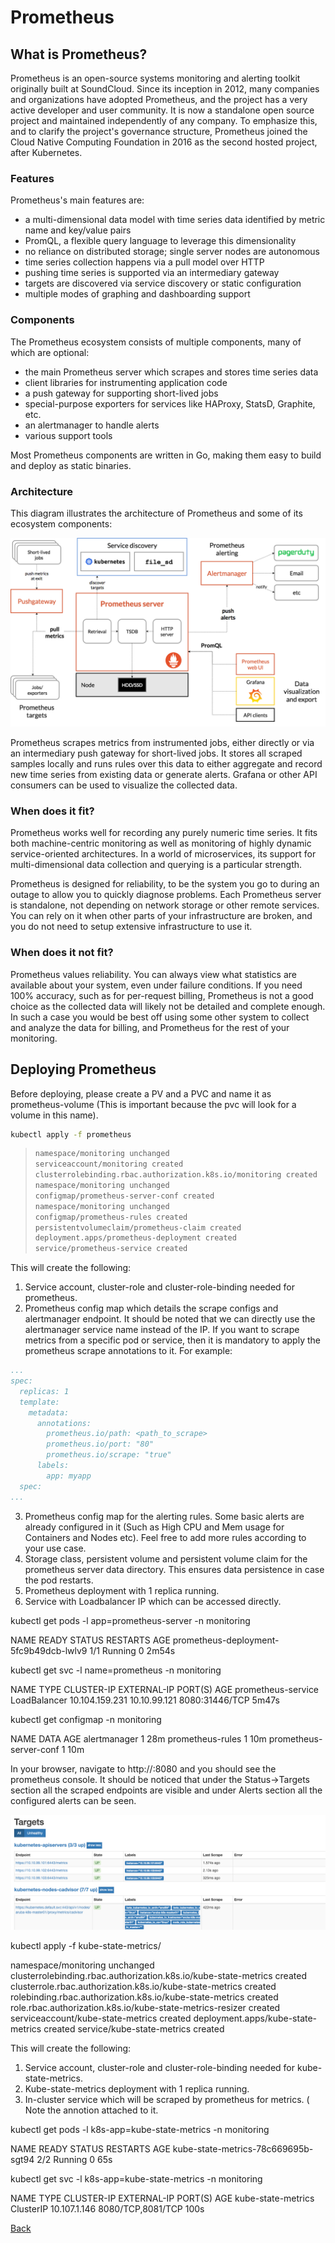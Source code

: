 # Prometheus

## What is Prometheus?

Prometheus is an open-source systems monitoring and alerting toolkit originally built at SoundCloud. Since its inception in 2012, many companies and organizations have adopted Prometheus, and the project has a very active developer and user community. It is now a standalone open source project and maintained independently of any company. To emphasize this, and to clarify the project's governance structure, Prometheus joined the Cloud Native Computing Foundation in 2016 as the second hosted project, after Kubernetes.

### Features
Prometheus's main features are:

- a multi-dimensional data model with time series data identified by metric name and key/value pairs
- PromQL, a flexible query language to leverage this dimensionality
- no reliance on distributed storage; single server nodes are autonomous
- time series collection happens via a pull model over HTTP
- pushing time series is supported via an intermediary gateway
- targets are discovered via service discovery or static configuration
- multiple modes of graphing and dashboarding support

### Components
The Prometheus ecosystem consists of multiple components, many of which are optional:

- the main Prometheus server which scrapes and stores time series data
- client libraries for instrumenting application code
- a push gateway for supporting short-lived jobs
- special-purpose exporters for services like HAProxy, StatsD, Graphite, etc.
- an alertmanager to handle alerts
- various support tools

Most Prometheus components are written in Go, making them easy to build and deploy as static binaries.

### Architecture

This diagram illustrates the architecture of Prometheus and some of its ecosystem components:

![architecture-prometheus](images/architecture-prometheus.png)

Prometheus scrapes metrics from instrumented jobs, either directly or via an intermediary push gateway for short-lived jobs. It stores all scraped samples locally and runs rules over this data to either aggregate and record new time series from existing data or generate alerts. Grafana or other API consumers can be used to visualize the collected data.

### When does it fit?

Prometheus works well for recording any purely numeric time series. It fits both machine-centric monitoring as well as monitoring of highly dynamic service-oriented architectures. In a world of microservices, its support for multi-dimensional data collection and querying is a particular strength.

Prometheus is designed for reliability, to be the system you go to during an outage to allow you to quickly diagnose problems. Each Prometheus server is standalone, not depending on network storage or other remote services. You can rely on it when other parts of your infrastructure are broken, and you do not need to setup extensive infrastructure to use it.

### When does it not fit?

Prometheus values reliability. You can always view what statistics are available about your system, even under failure conditions. If you need 100% accuracy, such as for per-request billing, Prometheus is not a good choice as the collected data will likely not be detailed and complete enough. In such a case you would be best off using some other system to collect and analyze the data for billing, and Prometheus for the rest of your monitoring.

## Deploying Prometheus

Before deploying, please create a PV and a PVC and name it as prometheus-volume (This is important because the pvc will look for a volume in this name).

```bash
kubectl apply -f prometheus
```

> ```bash
> namespace/monitoring unchanged
> serviceaccount/monitoring created
> clusterrolebinding.rbac.authorization.k8s.io/monitoring created
> namespace/monitoring unchanged
> configmap/prometheus-server-conf created
> namespace/monitoring unchanged
> configmap/prometheus-rules created
> persistentvolumeclaim/prometheus-claim created
> deployment.apps/prometheus-deployment created
> service/prometheus-service created
> ```

This will create the following:

1. Service account, cluster-role and cluster-role-binding needed for prometheus.
2. Prometheus config map which details the scrape configs and alertmanager endpoint. It should be noted that we can directly use the alertmanager service name instead of the IP. If you want to scrape metrics from a specific pod or service, then it is mandatory to apply the prometheus scrape annotations to it. For example: 

```yaml
...
spec:
  replicas: 1
  template:
    metadata:
      annotations:
        prometheus.io/path: <path_to_scrape>
        prometheus.io/port: "80"
        prometheus.io/scrape: "true"
      labels:
        app: myapp
  spec:
...
```

3. Prometheus config map for the alerting rules. Some basic alerts are already configured in it (Such as High CPU and Mem usage for Containers and Nodes etc). Feel free to add more rules according to your use case.
4. Storage class, persistent volume and persistent volume claim for the prometheus server data directory. This ensures data persistence in case the pod restarts.
5. Prometheus deployment with 1 replica running.
6. Service with Loadbalancer IP which can be accessed directly.

kubectl get pods -l app=prometheus-server -n monitoring

NAME                                     READY   STATUS    RESTARTS   AGE
prometheus-deployment-5fc9b49dcb-lwlv9   1/1     Running   0          2m54s

kubectl get svc -l name=prometheus -n monitoring

NAME                 TYPE           CLUSTER-IP       EXTERNAL-IP    PORT(S)          AGE
prometheus-service   LoadBalancer   10.104.159.231   10.10.99.121   8080:31446/TCP   5m47s

kubectl get configmap -n monitoring

NAME                     DATA   AGE
alertmanager             1      28m
prometheus-rules         1      10m
prometheus-server-conf   1      10m

In your browser, navigate to http://<Prometheus-Svc-Ext-Ip>:8080 and you should see the prometheus console. It should be noticed that under the Status->Targets section all the scraped endpoints are visible and under Alerts section all the configured alerts can be seen.

![monitoring](images/prometheus01.png)

kubectl apply -f kube-state-metrics/

namespace/monitoring unchanged
clusterrolebinding.rbac.authorization.k8s.io/kube-state-metrics created
clusterrole.rbac.authorization.k8s.io/kube-state-metrics created
rolebinding.rbac.authorization.k8s.io/kube-state-metrics created
role.rbac.authorization.k8s.io/kube-state-metrics-resizer created
serviceaccount/kube-state-metrics created
deployment.apps/kube-state-metrics created
service/kube-state-metrics created

This will create the following:

1. Service account, cluster-role and cluster-role-binding needed for kube-state-metrics.
2. Kube-state-metrics deployment with 1 replica running.
3. In-cluster service which will be scraped by prometheus for metrics. ( Note the annotion attached to it.

kubectl get pods -l k8s-app=kube-state-metrics -n monitoring

NAME                                  READY   STATUS    RESTARTS   AGE
kube-state-metrics-78c669695b-sgt94   2/2     Running   0          65s

kubectl get svc  -l k8s-app=kube-state-metrics -n monitoring

NAME                 TYPE        CLUSTER-IP     EXTERNAL-IP   PORT(S)             AGE
kube-state-metrics   ClusterIP   10.107.1.146   <none>        8080/TCP,8081/TCP   100s

[Back](lab14.md)
